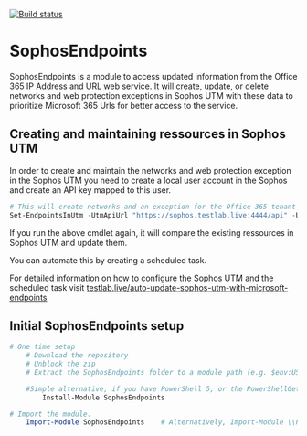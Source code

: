 [![Build status](https://ci.appveyor.com/api/projects/status/btgp1wgt0uwmnafl/branch/master?svg=true
)](https://ci.appveyor.com/project/testlablive/sophosendpoints/branch/master)

# SophosEndpoints

SophosEndpoints is a module to access updated information from the Office 365 IP Address and URL web service. It will create, update, or delete networks and web protection exceptions in Sophos UTM with these data to prioritize Microsoft 365 Urls for better access to the service.

## Creating and maintaining ressources in Sophos UTM

In order to create and maintain the networks and web protection exception in the Sophos UTM you need to create a local user account in the Sophos and create an API key mapped to this user.

```powershell
# This will create networks and an exception for the Office 365 tenant 'testlab'. The results will be logged and saved at C:\Set-EndpointsInUtm.log
Set-EndpointsInUtm -UtmApiUrl "https://sophos.testlab.live:4444/api" -UtmApiKey "kjAHGansdzyPdsYhmILKgOWsh" -TenantName testlab -LogFilePath "C:\Set-EndpointsInUtm.log"
```

If you run the above cmdlet again, it will compare the existing ressources in Sophos UTM and update them.

You can automate this by creating a scheduled task.

For detailed information on how to configure the Sophos UTM and the scheduled task visit [testlab.live/auto-update-sophos-utm-with-microsoft-endpoints](https://www.testlab.live/auto-update-sophos-utm-with-microsoft-endpoints/)

## Initial SophosEndpoints setup

```powershell
# One time setup
    # Download the repository
    # Unblock the zip
    # Extract the SophosEndpoints folder to a module path (e.g. $env:USERPROFILE\Documents\WindowsPowerShell\Modules\)

    #Simple alternative, if you have PowerShell 5, or the PowerShellGet module:
        Install-Module SophosEndpoints

# Import the module.
    Import-Module SophosEndpoints    # Alternatively, Import-Module \\Path\To\SophosEndpoints
```

